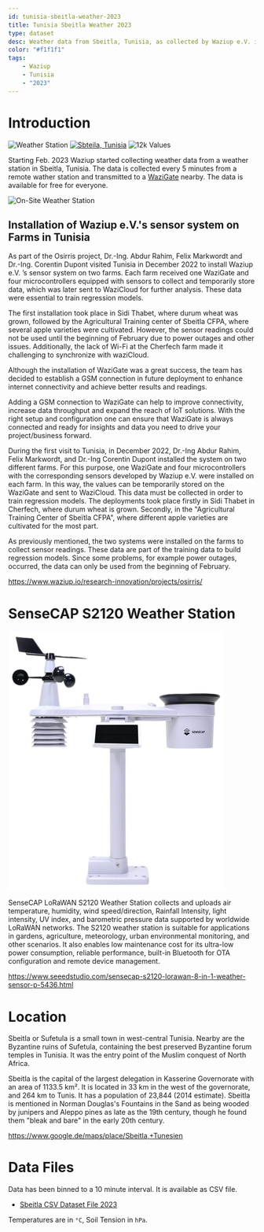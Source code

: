 ```yaml
---
id: tunisia-sbeitla-weather-2023
title: Tunisia Sbeitla Weather 2023
type: dataset
desc: Weather data from Sbeitla, Tunisia, as collected by Waziup e.V. in 2023 and made available for free.
color: "#f1f1f1"
tags:
    - Waziup
    - Tunisia
    - "2023"
---
```


# Introduction

![Weather Station](https://img.shields.io/badge/Weather%20Station-cornflowerblue?style=flat-square&logo=rainmeter)
[![Sbteila, Tunisia](https://img.shields.io/badge/Sbeitla%2C%20Tunesia-green?style=flat-square&logo=google%20maps&logoColor=white
)](https://www.google.de/maps/place/Sbeitla,+Tunesien)
![12k Values](https://img.shields.io/badge/12k-Values-gray?style=flat-square&labelColor=lightgray
)

Starting Feb. 2023 Waziup started collecting weather data from a weather station in Sbeitla, Tunisia. The data is collected every 5 minutes from a remote wather station and transmitted to a [WaziGate](https://lab.waziup.io/resources/waziup/wazigate) nearby. The data is available for free for everyone.

![On-Site Weather Station](img/on-site.png)

## Installation of Waziup e.V.'s sensor system on Farms in Tunisia

As part of the Osirris project, Dr.-Ing. Abdur Rahim, Felix Markwordt and Dr.-Ing. Corentin Dupont visited Tunisia in December 2022 to install Waziup e.V. ’s sensor system on two farms. Each farm received one WaziGate and four microcontrollers equipped with sensors to collect and temporarily store data, which was later sent to WaziCloud for further analysis. These data were essential to train regression models.

The first installation took place in Sidi Thabet, where durum wheat was grown, followed by the Agricultural Training center of Sbeitla CFPA, where several apple varieties were cultivated. However, the sensor readings could not be used until the beginning of February due to power outages and other issues. Additionally, the lack of Wi-Fi at the Cherfech farm made it challenging to synchronize with waziCloud.

Although the installation of WaziGate was a great success, the team has decided to establish a GSM connection in future deployment to enhance internet connectivity and achieve better results and readings.

Adding a GSM connection to WaziGate can help to improve connectivity, increase data throughput and expand the reach of IoT solutions. With the right setup and configuration one can ensure that WaziGate is always connected and ready for insights and data you need to drive your project/business forward.

During the first visit to Tunisia, in December 2022, Dr.-Ing Abdur Rahim, Felix Markwordt, and Dr.-Ing Corentin Dupont installed the system on two different farms. For this purpose, one WaziGate and four microcontrollers with the corresponding sensors developed by Waziup e.V. were installed on each farm. In this way, the values can be temporarily stored on the WaziGate and sent to WaziCloud. This data must be collected in order to train regression models. The deployments took place firstly in Sidi Thabet in Cherfech, where durum wheat is grown. Secondly, in the "Agricultural Training Center of Sbeïtla CFPA", where different apple varieties are cultivated for the most part.

As previously mentioned, the two systems were installed on the farms to collect sensor readings. These data are part of the training data to build regression models. Since some problems, for example power outages, occurred, the data can only be used from the beginning of February.

https://www.waziup.io/research-innovation/projects/osirris/

# SenseCAP S2120 Weather Station

![SenseCAP S2120 Weather Station](img/sensecap-s2120-weather-station.png)

SenseCAP LoRaWAN S2120 Weather Station collects and uploads air temperature, humidity, wind speed/direction, Rainfall Intensity, light intensity, UV index, and barometric pressure data supported by worldwide LoRaWAN networks. The S2120 weather station is suitable for applications in gardens, agriculture, meteorology, urban environmental monitoring, and other scenarios. It also enables low maintenance cost for its ultra-low power consumption, reliable performance, built-in Bluetooth for OTA configuration and remote device management.

https://www.seeedstudio.com/sensecap-s2120-lorawan-8-in-1-weather-sensor-p-5436.html

# Location

Sbeitla or Sufetula is a small town in west-central Tunisia. Nearby are the Byzantine ruins of Sufetula, containing the best preserved Byzantine forum temples in Tunisia. It was the entry point of the Muslim conquest of North Africa.

Sbeitla is the capital of the largest delegation in Kasserine Governorate with an area of 1133.5 km². It is located in 33 km in the west of the governorate, and 264 km to Tunis. It has a population of 23,844 (2014 estimate). Sbeitla is mentioned in Norman Douglas's Fountains in the Sand as being wooded by junipers and Aleppo pines as late as the 19th century, though he found them "bleak and bare" in the early 20th century.

https://www.google.de/maps/place/Sbeitla,+Tunesien

# Data Files

Data has been binned to a 10 minute interval. It is available as CSV file.

- [Sbeitla CSV Dataset File 2023](dataset.csv)

Temperatures are in `°C`, Soil Tension in `hPa`.
